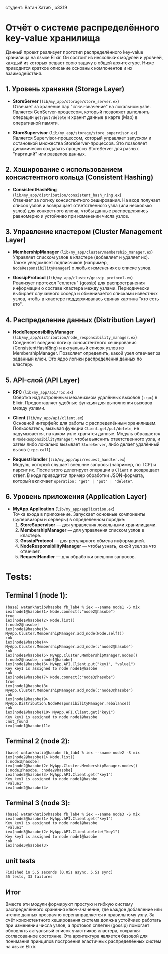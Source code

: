 студент: Ватан Хатиб , p3319
# Отчёт о системе распределённого key-value хранилища

Данный проект реализует прототип распределённого key-value хранилища на языке Elixir. Он состоит из нескольких модулей и уровней, каждый из которых решает свою задачу в общей архитектуре. Ниже приводится краткое описание основных компонентов и их взаимодействия.

## 1. Уровень хранения (Storage Layer)
- **StoreServer** (`lib/my_app/storage/store_server.ex`)  
  Отвечает за хранение пар "ключ-значение" на локальном узле. Является GenServer-процессом, который позволяет выполнять операции `get/put/delete` и хранит данные в карте (Map) в оперативной памяти.

- **StoreSupervisor** (`lib/my_app/storage/store_supervisor.ex`)  
  Является Supervisor-процессом, который управляет запуском и остановкой множества StoreServer-процессов. Это позволяет динамически создавать процессы StoreServer для разных "партиций" или разделов данных.

## 2. Хэширование с использованием консистентного кольца (Consistent Hashing)
- **ConsistentHashRing** (`lib/my_app/distribution/consistent_hash_ring.ex`)  
  Отвечает за логику консистентного хеширования. На вход получает список узлов и возвращает ответственного узла (или несколько узлов) для конкретного ключа, чтобы данные распределялись равномерно и устойчиво при изменении числа узлов.

## 3. Управление кластером (Cluster Management Layer)
- **MembershipManager** (`lib/my_app/cluster/membership_manager.ex`)  
  Управляет списком узлов в кластере (добавляет и удаляет их). Также уведомляет подписчиков (например, `NodeResponsibilityManager`) о любых изменениях в списке узлов.

- **GossipProtocol** (`lib/my_app/cluster/gossip_protocol.ex`)  
  Реализует протокол "сплетен" (gossip) для распространения информации о составе кластера между узлами. Периодически выбирает случайного соседа и обменивается списками известных узлов, чтобы в кластере поддерживалась единая картина "кто есть кто".

## 4. Распределение данных (Distribution Layer)
- **NodeResponsibilityManager** (`lib/my_app/distribution/node_responsibility_manager.ex`)  
  Соединяет воедино логику консистентного хеширования (ConsistentHashRing) и актуальный список узлов из MembershipManager. Позволяет определить, какой узел отвечает за заданный ключ. Это ядро логики распределения данных по кластеру.

## 5. API-слой (API Layer)
- **RPC** (`lib/my_app/api/rpc.ex`)  
  Обёртка над встроенным механизмом удалённых вызовов (`:rpc`) в Elixir. Предоставляет удобные функции для выполнения вызовов между узлами.

- **Client** (`lib/my_app/api/client.ex`)  
  Основной интерфейс для работы с распределённым хранилищем. Пользователь, вызывая функции `Client.get/put/delete`, не задумывается, на каком узле хранятся данные. Модуль обращается к `NodeResponsibilityManager`, чтобы выяснить ответственного узла, и затем либо локально вызывает `StoreServer`, либо делает удалённый вызов (`:rpc.call`).

- **RequestHandler** (`lib/my_app/api/request_handler.ex`)  
  Модуль, который слушает внешние запросы (например, по TCP) и парсит их. После этого делегирует операции в `Client` и возвращает ответ. В коде приводится пример обработки JSON-формата, который включает `operation: "get" | "put" | "delete"`.

## 6. Уровень приложения (Application Layer)
- **MyApp.Application** (`lib/my_app/application.ex`)  
  Точка входа в приложение. Запускает основные компоненты (супервизоры и серверы) в определённом порядке:  
  1. **StoreSupervisor** — для управления локальными хранилищами.  
  2. **MembershipManager** — для управления списком узлов в кластере.  
  3. **GossipProtocol** — для регулярного обмена информацией.  
  4. **NodeResponsibilityManager** — чтобы узнать, какой узел за что отвечает.  
  5. **RequestHandler** — для обработки внешних запросов.
# Tests:
## Terminal 1 (node 1):
```
(base) watankhatib@hasobe fb_lab4 % iex --sname node1 -S mix
iex(node1@hasobe)1> Node.connect(:"node2@hasobe")
true
iex(node1@hasobe)2> Node.list()
[:node2@hasobe]
iex(node1@hasobe)3> MyApp.Cluster.MembershipManager.add_node(Node.self())
:ok
iex(node1@hasobe)4> MyApp.Cluster.MembershipManager.add_node(:"node2@hasobe")
:ok
iex(node1@hasobe)5> MyApp.Cluster.MembershipManager.nodes()
[:node2@hasobe, :node1@hasobe]
iex(node1@hasobe)6> MyApp.API.Client.put("key1", "value1")
Key key1 is assigned to node node1@hasobe
:ok
iex(node1@hasobe)7> Node.connect(:"node3@hasobe")
true
iex(node1@hasobe)8> MyApp.Cluster.MembershipManager.add_node(:"node3@hasobe")
:ok
iex(node1@hasobe)9> MyApp.Distribution.NodeResponsibilityManager.rebalance()
:ok
iex(node1@hasobe)10> MyApp.API.Client.get("key1")
Key key1 is assigned to node node1@hasobe
:not_found
iex(node1@hasobe)11> 
```
## Terminal 2 (node 2):
```
(base) watankhatib@hasobe fb_lab4 % iex --sname node2 -S mix
iex(node2@hasobe)1> Node.list()
[:node1@hasobe]
iex(node2@hasobe)2> MyApp.Cluster.MembershipManager.nodes()
[:node1@hasobe, :node2@hasobe]
iex(node2@hasobe)3> MyApp.API.Client.get("key1")
Key key1 is assigned to node node1@hasobe
"value1"
iex(node2@hasobe)4> 
```
## Terminal 3 (node 3):
```
(base) watankhatib@hasobe fb_lab4 % iex --sname node3 -S mix
iex(node3@hasobe)1> MyApp.API.Client.get("key1")
Key key1 is assigned to node node1@hasobe
"value1"
iex(node3@hasobe)2> MyApp.API.Client.delete("key1")
Key key1 is assigned to node node1@hasobe
:ok
iex(node3@hasobe)3> 
```
## unit tests
```
Finished in 5.5 seconds (0.05s async, 5.5s sync)
55 tests, 33 failures
```

## Итог
Вместе эти модули формируют простую и гибкую систему распределённого хранения ключ-значение, где каждое добавление или чтение данных прозрачно перенаправляется к правильному узлу. За счёт консистентного хеширования система должна устойчиво работать при изменении числа узлов, а протокол сплетен (gossip) помогает обновлять актуальный список участников кластера, сохраняя согласованное состояние. Эта архитектура является базовой для понимания принципов построения эластичных распределённых систем на языке Elixir.
